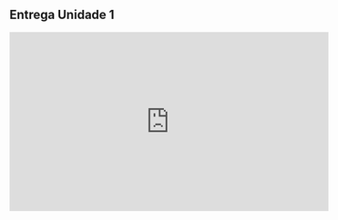 ## Entrega Unidade 1

<iframe width="560" height="315" src="https://www.youtube.com/embed/n1KM2_ItGrw?si=EbU8rIpMIQoYRPjo" title="YouTube video player" frameborder="0" allow="accelerometer; autoplay; clipboard-write; encrypted-media; gyroscope; picture-in-picture; web-share" allowfullscreen></iframe>